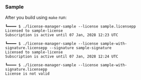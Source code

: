 ### Sample

After you build using `make` run:

```
┗━━━━ $ ./license-manager-sample --license sample.licensepp
Licensed to sample-license
Subscription is active until 07 Jan, 2028 12:23 UTC
```

```
┗━━━━ $ ./license-manager-sample --license sample-with-signature.licensepp --signature sample-signature
Licensed to sample-license
Subscription is active until 07 Jan, 2028 12:24 UTC
```

```
┗━━━━ $ ./license-manager-sample --license sample-with-signature.licensepp
License is not valid
```


